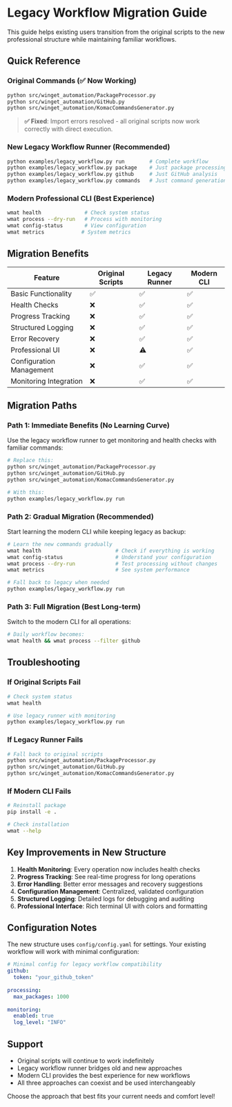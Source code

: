 # Legacy Workflow Migration Guide

This guide helps existing users transition from the original scripts to the new professional structure while maintaining familiar workflows.

## Quick Reference

### Original Commands (✅ Now Working)
```bash
python src/winget_automation/PackageProcessor.py
python src/winget_automation/GitHub.py
python src/winget_automation/KomacCommandsGenerator.py
```

> **✅ Fixed**: Import errors resolved - all original scripts now work correctly with direct execution.

### New Legacy Workflow Runner (Recommended)
```bash
python examples/legacy_workflow.py run        # Complete workflow
python examples/legacy_workflow.py package    # Just package processing
python examples/legacy_workflow.py github     # Just GitHub analysis
python examples/legacy_workflow.py commands   # Just command generation
```

### Modern Professional CLI (Best Experience)
```bash
wmat health              # Check system status
wmat process --dry-run   # Process with monitoring
wmat config-status       # View configuration
wmat metrics            # System metrics
```

## Migration Benefits

| Feature | Original Scripts | Legacy Runner | Modern CLI |
|---------|------------------|---------------|------------|
| Basic Functionality | ✅ | ✅ | ✅ |
| Health Checks | ❌ | ✅ | ✅ |
| Progress Tracking | ❌ | ✅ | ✅ |
| Structured Logging | ❌ | ✅ | ✅ |
| Error Recovery | ❌ | ✅ | ✅ |
| Professional UI | ❌ | ⚠️ | ✅ |
| Configuration Management | ❌ | ✅ | ✅ |
| Monitoring Integration | ❌ | ✅ | ✅ |

## Migration Paths

### Path 1: Immediate Benefits (No Learning Curve)
Use the legacy workflow runner to get monitoring and health checks with familiar commands:

```bash
# Replace this:
python src/winget_automation/PackageProcessor.py
python src/winget_automation/GitHub.py
python src/winget_automation/KomacCommandsGenerator.py

# With this:
python examples/legacy_workflow.py run
```

### Path 2: Gradual Migration (Recommended)
Start learning the modern CLI while keeping legacy as backup:

```bash
# Learn the new commands gradually
wmat health                        # Check if everything is working
wmat config-status                 # Understand your configuration
wmat process --dry-run             # Test processing without changes
wmat metrics                       # See system performance

# Fall back to legacy when needed
python examples/legacy_workflow.py run
```

### Path 3: Full Migration (Best Long-term)
Switch to the modern CLI for all operations:

```bash
# Daily workflow becomes:
wmat health && wmat process --filter github
```

## Troubleshooting

### If Original Scripts Fail
```bash
# Check system status
wmat health

# Use legacy runner with monitoring
python examples/legacy_workflow.py run
```

### If Legacy Runner Fails
```bash
# Fall back to original scripts
python src/winget_automation/PackageProcessor.py
python src/winget_automation/GitHub.py
python src/winget_automation/KomacCommandsGenerator.py
```

### If Modern CLI Fails
```bash
# Reinstall package
pip install -e .

# Check installation
wmat --help
```

## Key Improvements in New Structure

1. **Health Monitoring**: Every operation now includes health checks
2. **Progress Tracking**: See real-time progress for long operations
3. **Error Handling**: Better error messages and recovery suggestions
4. **Configuration Management**: Centralized, validated configuration
5. **Structured Logging**: Detailed logs for debugging and auditing
6. **Professional Interface**: Rich terminal UI with colors and formatting

## Configuration Notes

The new structure uses `config/config.yaml` for settings. Your existing workflow will work with minimal configuration:

```yaml
# Minimal config for legacy workflow compatibility
github:
  token: "your_github_token"
  
processing:
  max_packages: 1000
  
monitoring:
  enabled: true
  log_level: "INFO"
```

## Support

- Original scripts will continue to work indefinitely
- Legacy workflow runner bridges old and new approaches
- Modern CLI provides the best experience for new workflows
- All three approaches can coexist and be used interchangeably

Choose the approach that best fits your current needs and comfort level!
